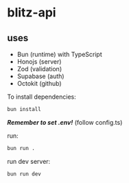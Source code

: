 # blitz-api

## uses

- Bun (runtime) with TypeScript
- Honojs (server)
- Zod (validation)
- Supabase (auth)
- Octokit (github)

To install dependencies:

```bash
bun install
```

**_Remember to set .env!_** (follow config.ts)

run:

```bash
bun run .
```

run dev server:

```bash
bun run dev
```
